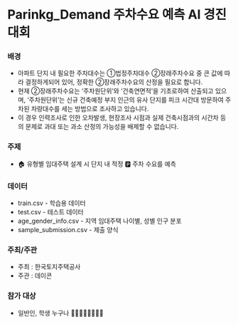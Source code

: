 # Parinkg_Demand 주차수요 예측 AI 경진대회


### 배경
  * 아파트 단지 내 필요한 주차대수는 ①법정주차대수 ②장래주차수요 중 큰 값에 따라 결정하게되어 있어, 정확한 ②장래주차수요의 산정을 필요로 합니다.
  * 현재 ②장래주차수요는 ‘주차원단위’와 ‘건축연면적’을 기초로하여 산출되고 있으며, ‘주차원단위’는 신규 건축예정 부지 인근의 유사 단지를 피크 시간대 방문하여 주차된 차량대수를 세는 방법으로 조사하고 있습니다.
  * 이 경우 인력조사로 인한 오차발생, 현장조사 시점과 실제 건축시점과의 시간차 등의 문제로 과대 또는 과소 산정의 가능성을 배제할 수 없습니다.

### 주제
  * 🏠 유형별 임대주택 설계 시 단지 내 적정 🅿️ 주차 수요를 예측

### 데이터
 * train.csv - 학습용 데이터
 * test.csv - 테스트 데이터
 * age_gender_info.csv - 지역 임대주택 나이별, 성별 인구 분포
 * sample_submission.csv - 제출 양식

### 주최/주관
  * 주최 : 한국토지주택공사
  * 주관 : 데이콘

### 참가 대상
  * 일반인, 학생 누구나 👩‍🎓👨🏻‍⚖️👩🏼‍💻
